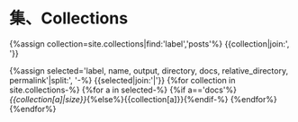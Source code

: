 # 集、Collections
{%assign collection=site.collections|find:'label','posts'%}
{{collection|join:', '}}

{%assign selected='label, name, output, directory, docs, relative_directory, permalink'|split:', '-%}
{{selected|join:'|'}}
{%for collection in site.collections-%}
{%for a in selected-%}
{%if a=='docs'%}*{{collection[a]|size}}*{%else%}{{collection[a]}}{%endif-%}
{%endfor%}
{%endfor%}
